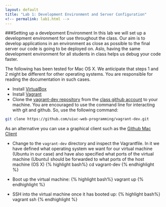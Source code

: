 ```yaml
---
layout: default
title: "Lab 1: Development Environment and Server Configuration"
<!-- permalink: lab1.html -->
---
```


###Setting up a develpoment Environment
In this lab we will set up a development environment for use throughout the class. Our aim is to develop applications in an environment as close as possible to the final server our code is going to be deployed on. Aslo, having the same development environment for all students in class helps us debug your code faster.

The following has been tested for Mac OS X. We anticipate that steps 1 and 2 might be different for other operating systems. You are responsible for reading the documentation in such cases.

- Install [VirtualBox](https://www.virtualbox.org/)
- Install [Vagrant](https://www.vagrantup.com/)
-  Clone the [vagrant-dev repository](https://github.com/uiuc-web-programming/vagrant-dev.git) from the [class github account](https://github.com/uiuc-web-programming/) to your machine. You are encouraged to use the command line for interacting with git and github. So, use the following command:

```bash 
git clone https://github.com/uiuc-web-programming/vagrant-dev.git
```
As an alternative you can use a graphical client such as the [Github Mac Client](https://mac.github.com/)

- Change to the `vagrant-dev` directory and inspect the Vagrantfile. In it we have defined what operating system we want for our virtual machine (Ubuntu in our case) and have also specified what ports of the virtual machine (Ubuntu) should be forwarded to what ports of the host machine (OS X)
{% highlight bash%}
cd vagrant-dev
{% endhighlight %}

- Boot up the virtual machine:
{% highlight bash%}
vagrant up
{% endhighlight %}

- SSH into the virtual machine once it has booted up:
{% highlight bash%}
vagrant ssh
{% endhighlight %}

